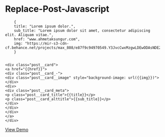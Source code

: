 # Replace-Post-Javascript
        
        {
        title: "Lorem ipsum dolor.",
        sub_title: "Lorem ipsum dolor sit amet, consectetur adipiscing elit. Aliquam vitae.",
        href: "www.ahmetaksungur.com",
        img: "https://mir-s3-cdn-cf.behance.net/projects/max_808/e87f9c94970549.Y3JvcCwxMzgwLDEwODAsNDE2LDA.jpg"
        } 
     
      
    <div class="post__card">
    <a href="{{href}}">
    <div class="post__card_-">
    <div class="post__card__image" style="background-image: url({{img}})">
    </div>
    <div>
    <div class="post__card_meta">
    <p class="post__card_title">{{title}}</p>
    <p class="post__card_alttitle">{{sub_title}}</p>
    </div>
    </div>
    </div>
    </a>
    </div>
  
  [View Demo](https://codepen.io/ahmetaksungur/pen/WNQEebV)
